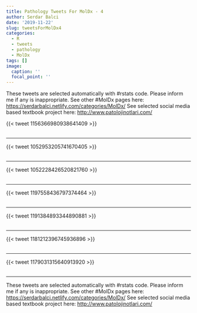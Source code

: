 ```yaml
---
title: Pathology Tweets For MolDx - 4
author: Serdar Balci
date: '2019-11-22'
slug: tweetsForMolDx4
categories:
  - R
  - tweets
  - pathology
  - MolDx
tags: []
image:
  caption: ''
  focal_point: ''
---
```



These tweets are selected automatically with #rstats code. Please inform me if any is inappropriate.
See other #MolDx pages here: https://serdarbalci.netlify.com/categories/MolDx/ 
See selected social media based textbook project here: http://www.patolojinotlari.com/

{{< tweet 1156366980938641409 >}}
<br>
<br>
<hr>
{{< tweet 1052953205741670405 >}}
<br>
<br>
<hr>
{{< tweet 1052228426520821760 >}}
<br>
<br>
<hr>
{{< tweet 1197558436797374464 >}}
<br>
<br>
<hr>
{{< tweet 1191384893344890881 >}}
<br>
<br>
<hr>
{{< tweet 1181212396745936896 >}}
<br>
<br>
<hr>
{{< tweet 1179031315640913920 >}}
<br>
<br>
<hr>


These tweets are selected automatically with #rstats code. Please inform me if any is inappropriate.
See other #MolDx pages here: https://serdarbalci.netlify.com/categories/MolDx/ 
See selected social media based textbook project here: http://www.patolojinotlari.com/
